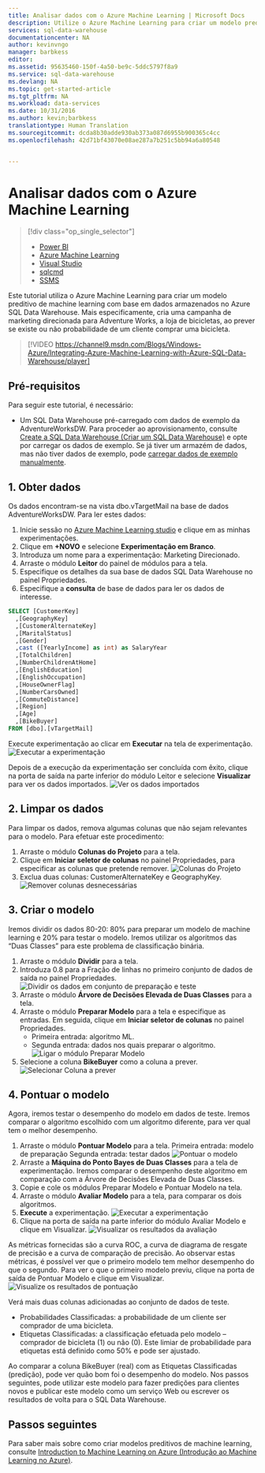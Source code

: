 ```yaml
---
title: Analisar dados com o Azure Machine Learning | Microsoft Docs
description: Utilize o Azure Machine Learning para criar um modelo preditivo de machine learning com base em dados armazenados no Azure SQL Data Warehouse.
services: sql-data-warehouse
documentationcenter: NA
author: kevinvngo
manager: barbkess
editor: 
ms.assetid: 95635460-150f-4a50-be9c-5ddc5797f8a9
ms.service: sql-data-warehouse
ms.devlang: NA
ms.topic: get-started-article
ms.tgt_pltfrm: NA
ms.workload: data-services
ms.date: 10/31/2016
ms.author: kevin;barbkess
translationtype: Human Translation
ms.sourcegitcommit: dcda8b30adde930ab373a087d6955b900365c4cc
ms.openlocfilehash: 42d71bf43070e08ae287a7b251c5bb94a6a80548


---
```

# <a name="analyze-data-with-azure-machine-learning"></a>Analisar dados com o Azure Machine Learning
> [!div class="op_single_selector"]
> * [Power BI](sql-data-warehouse-get-started-visualize-with-power-bi.md)
> * [Azure Machine Learning](sql-data-warehouse-get-started-analyze-with-azure-machine-learning.md)
> * [Visual Studio](sql-data-warehouse-query-visual-studio.md)
> * [sqlcmd](sql-data-warehouse-get-started-connect-sqlcmd.md) 
> * [SSMS](sql-data-warehouse-query-ssms.md)
> 
> 

Este tutorial utiliza o Azure Machine Learning para criar um modelo preditivo de machine learning com base em dados armazenados no Azure SQL Data Warehouse. Mais especificamente, cria uma campanha de marketing direcionada para Adventure Works, a loja de bicicletas, ao prever se existe ou não probabilidade de um cliente comprar uma bicicleta.

> [!VIDEO https://channel9.msdn.com/Blogs/Windows-Azure/Integrating-Azure-Machine-Learning-with-Azure-SQL-Data-Warehouse/player]
> 
> 

## <a name="prerequisites"></a>Pré-requisitos
Para seguir este tutorial, é necessário:

* Um SQL Data Warehouse pré-carregado com dados de exemplo da AdventureWorksDW. Para proceder ao aprovisionamento, consulte [Create a SQL Data Warehouse (Criar um SQL Data Warehouse)][Create a SQL Data Warehouse] e opte por carregar os dados de exemplo. Se já tiver um armazém de dados, mas não tiver dados de exemplo, pode [carregar dados de exemplo manualmente][load sample data manually].

## <a name="1-get-data"></a>1. Obter dados
Os dados encontram-se na vista dbo.vTargetMail na base de dados AdventureWorksDW. Para ler estes dados:

1. Inicie sessão no [Azure Machine Learning studio][Azure Machine Learning studio] e clique em as minhas experimentações.
2. Clique em **+NOVO** e selecione **Experimentação em Branco**.
3. Introduza um nome para a experimentação: Marketing Direcionado.
4. Arraste o módulo **Leitor** do painel de módulos para a tela.
5. Especifique os detalhes da sua base de dados SQL Data Warehouse no painel Propriedades.
6. Especifique a **consulta** de base de dados para ler os dados de interesse.

```sql
SELECT [CustomerKey]
  ,[GeographyKey]
  ,[CustomerAlternateKey]
  ,[MaritalStatus]
  ,[Gender]
  ,cast ([YearlyIncome] as int) as SalaryYear
  ,[TotalChildren]
  ,[NumberChildrenAtHome]
  ,[EnglishEducation]
  ,[EnglishOccupation]
  ,[HouseOwnerFlag]
  ,[NumberCarsOwned]
  ,[CommuteDistance]
  ,[Region]
  ,[Age]
  ,[BikeBuyer]
FROM [dbo].[vTargetMail]
```

Execute experimentação ao clicar em **Executar** na tela de experimentação.
![Executar a experimentação][1]

Depois de a execução da experimentação ser concluída com êxito, clique na porta de saída na parte inferior do módulo Leitor e selecione **Visualizar** para ver os dados importados.
![Ver os dados importados][3]

## <a name="2-clean-the-data"></a>2. Limpar os dados
Para limpar os dados, remova algumas colunas que não sejam relevantes para o modelo. Para efetuar este procedimento:

1. Arraste o módulo **Colunas do Projeto** para a tela.
2. Clique em **Iniciar seletor de colunas** no painel Propriedades, para especificar as colunas que pretende remover.
   ![Colunas do Projeto][4]
3. Exclua duas colunas: CustomerAlternateKey e GeographyKey.
   ![Remover colunas desnecessárias][5]

## <a name="3-build-the-model"></a>3. Criar o modelo
Iremos dividir os dados 80-20: 80% para preparar um modelo de machine learning e 20% para testar o modelo. Iremos utilizar os algoritmos das “Duas Classes” para este problema de classificação binária.

1. Arraste o módulo **Dividir** para a tela.
2. Introduza 0.8 para a Fração de linhas no primeiro conjunto de dados de saída no painel Propriedades.
   ![Dividir os dados em conjunto de preparação e teste][6]
3. Arraste o módulo **Árvore de Decisões Elevada de Duas Classes** para a tela.
4. Arraste o módulo **Preparar Modelo** para a tela e especifique as entradas. Em seguida, clique em **Iniciar seletor de colunas** no painel Propriedades.
   * Primeira entrada: algoritmo ML.
   * Segunda entrada: dados nos quais preparar o algoritmo.
     ![Ligar o módulo Preparar Modelo][7]
5. Selecione a coluna **BikeBuyer** como a coluna a prever.
   ![Selecionar Coluna a prever][8]

## <a name="4-score-the-model"></a>4. Pontuar o modelo
Agora, iremos testar o desempenho do modelo em dados de teste. Iremos comparar o algoritmo escolhido com um algoritmo diferente, para ver qual tem o melhor desempenho.

1. Arraste o módulo **Pontuar Modelo** para a tela.
    Primeira entrada: modelo de preparação Segunda entrada: testar dados ![Pontuar o modelo][9]
2. Arraste a **Máquina do Ponto Bayes de Duas Classes** para a tela de experimentação. Iremos comparar o desempenho deste algoritmo em comparação com a Árvore de Decisões Elevada de Duas Classes.
3. Copie e cole os módulos Preparar Modelo e Pontuar Modelo na tela.
4. Arraste o módulo **Avaliar Modelo** para a tela, para comparar os dois algoritmos.
5. **Execute** a experimentação.
   ![Executar a experimentação][10]
6. Clique na porta de saída na parte inferior do módulo Avaliar Modelo e clique em Visualizar.
   ![Visualizar os resultados da avaliação][11]

As métricas fornecidas são a curva ROC, a curva de diagrama de resgate de precisão e a curva de comparação de precisão. Ao observar estas métricas, é possível ver que o primeiro modelo tem melhor desempenho do que o segundo. Para ver o que o primeiro modelo previu, clique na porta de saída de Pontuar Modelo e clique em Visualizar.
![Visualize os resultados de pontuação][12]

Verá mais duas colunas adicionadas ao conjunto de dados de teste.

* Probabilidades Classificadas: a probabilidade de um cliente ser comprador de uma bicicleta.
* Etiquetas Classificadas: a classificação efetuada pelo modelo – comprador de bicicleta (1) ou não (0). Este limiar de probabilidade para etiquetas está definido como 50% e pode ser ajustado.

Ao comparar a coluna BikeBuyer (real) com as Etiquetas Classificadas (predição), pode ver quão bom foi o desempenho do modelo. Nos passos seguintes, pode utilizar este modelo para fazer predições para clientes novos e publicar este modelo como um serviço Web ou escrever os resultados de volta para o SQL Data Warehouse.

## <a name="next-steps"></a>Passos seguintes
Para saber mais sobre como criar modelos preditivos de machine learning, consulte [Introduction to Machine Learning on Azure (Introdução ao Machine Learning no Azure)][Introduction to Machine Learning on Azure].

<!--Image references-->
[1]: media/sql-data-warehouse-get-started-analyze-with-azure-machine-learning/img1_reader.png
[2]: media/sql-data-warehouse-get-started-analyze-with-azure-machine-learning/img2_visualize.png
[3]: media/sql-data-warehouse-get-started-analyze-with-azure-machine-learning/img3_readerdata.png
[4]: media/sql-data-warehouse-get-started-analyze-with-azure-machine-learning/img4_projectcolumns.png
[5]: media/sql-data-warehouse-get-started-analyze-with-azure-machine-learning/img5_columnselector.png
[6]: media/sql-data-warehouse-get-started-analyze-with-azure-machine-learning/img6_split.png
[7]: media/sql-data-warehouse-get-started-analyze-with-azure-machine-learning/img7_train.png
[8]: media/sql-data-warehouse-get-started-analyze-with-azure-machine-learning/img8_traincolumnselector.png
[9]: media/sql-data-warehouse-get-started-analyze-with-azure-machine-learning/img9_score.png
[10]: media/sql-data-warehouse-get-started-analyze-with-azure-machine-learning/img10_evaluate.png
[11]: media/sql-data-warehouse-get-started-analyze-with-azure-machine-learning/img11_evalresults.png
[12]: media/sql-data-warehouse-get-started-analyze-with-azure-machine-learning/img12_scoreresults.png


<!--Article references-->
[Azure Machine Learning studio]:https://studio.azureml.net/
[Introduction to Machine Learning on Azure]:https://azure.microsoft.com/documentation/articles/machine-learning-what-is-machine-learning/
[load sample data manually]: sql-data-warehouse-load-sample-databases.md
[Create a SQL Data Warehouse]: sql-data-warehouse-get-started-provision.md



<!--HONumber=Dec16_HO1-->


